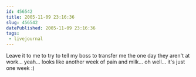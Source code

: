 ```yaml
---
id: 456542
title: 2005-11-09 23:16:36
slug: 456542
datePublished: 2005-11-09 23:16:36
tags:
 - livejournal
---
```


Leave it to me to try to tell my boss to transfer me the one day they aren't at work... yeah... looks like another week of pain and milk... oh well... it's just one week :)
